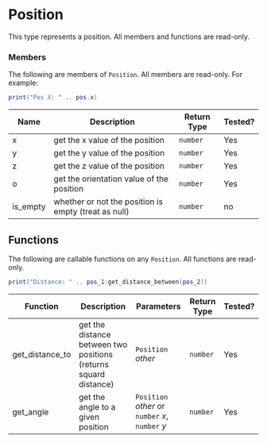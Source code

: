 # Position

This type represents a position. All members and functions are read-only.

### Members

The following are members of `Position`. All members are read-only. For example:

```lua
print("Pos X: " .. pos.x)
```

| Name     | Description                                          | Return Type | Tested? |
| -------- | ---------------------------------------------------- | ----------- | ------- |
| x        | get the x value of the position                      | `number`    | Yes     |
| y        | get the y value of the position                      | `number`    | Yes     |
| z        | get the z value of the position                      | `number`    | Yes     |
| o        | get the orientation value of the position            | `number`    | Yes     |
| is_empty | whether or not the position is empty (treat as null) | `number`    | no      |

## Functions

The following are callable functions on any `Position`. All functions are read-only.

```lua
print("Distance: " .. pos_1:get_distance_between(pos_2))
```

| Function        | Description                                                      | Parameters                                       | Return Type | Tested? |
| --------------- | ---------------------------------------------------------------- | ------------------------------------------------ | ----------- | ------- |
| get_distance_to | get the distance between two positions (returns squard distance) | `Position` _other_                               | `number`    | Yes     |
| get_angle       | get the angle to a given position                                | `Position` _other_ or `number` _x_, `number` _y_ | `number`    | Yes     |
